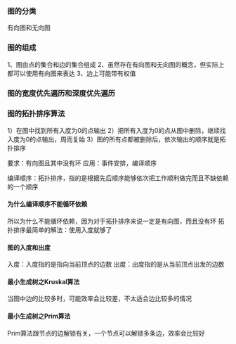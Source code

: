 ### 图的分类
有向图和无向图

### 图的组成
1、图由点的集合和边的集合组成
2、虽然存在有向图和无向图的概念，但实际上都可以使用有向图来表达
3、边上可能带有权值

### 图的宽度优先遍历和深度优先遍历


### 图的拓扑排序算法
1）在图中找到所有入度为0的点输出
2）把所有入度为0的点从图中删除，继续找入度为0的点输出，周而复始
3）图的所有点都被删除后，依次输出的顺序就是拓扑排序

要求：有向图且其中没有环
应用：事件安排，编译顺序

编译顺序：拓扑排序，指的是根据先后顺序能够依次把工作顺利做完而且不缺依赖的一个顺序
#### 为什么编译顺序不能循环依赖
所以为什么不能循环依赖，因为对于拓扑排序来说一定是有向图，而且没有环
拓扑排序最简单的解法：使用入度就够了

#### 图的入度和出度
入度：入度指的是指向当前顶点的边数
出度：出度指的是从当前顶点出发的边数

#### 最小生成树之Kruskal算法
当图中边的比较多时，可能效率会比较差，不太适合边比较多的情况

#### 最小生成树之Prim算法
Prim算法跟节点的边解锁有关，一个节点可以解锁多条边，效率会比较好